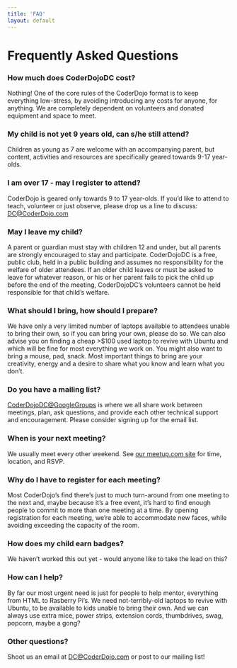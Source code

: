 ```yaml
---
title: 'FAQ'
layout: default
---
```

# Frequently Asked Questions

### How much does CoderDojoDC cost?

Nothing!  One of the core rules of the CoderDojo format is to keep everything low-stress, by avoiding introducing any costs for anyone, for anything.  We are completely dependent on volunteers and donated equipment and space to meet.

### My child is not yet 9 years old, can s/he still attend?

Children as young as 7 are welcome with an accompanying parent, but content, activities and resources are specifically geared towards 9-17 year-olds.

### I am over 17 - may I register to attend?

CoderDojo is geared only towards 9 to 17 year-olds.  If you’d like to attend to teach, volunteer or just observe, please drop us a line to discuss: DC@CoderDojo.com

### May I leave my child?

A parent or guardian must stay with children 12 and under, but all parents are strongly encouraged to stay and participate.  CoderDojoDC is a free, public club, held in a public building and assumes no responsibility for the welfare of older attendees.  If an older child leaves or must be asked to leave for whatever reason, or his or her parent fails to pick the child up before the end of the meeting, CoderDojoDC’s volunteers cannot be held responsible for that child’s welfare.

### What should I bring, how should I prepare?

We have only a very limited number of laptops available to attendees unable to bring their own, so if you can bring your own, please do so.  We can also advise you on finding a cheap >$100 used laptop to revive with Ubuntu and which will be fine for most everything we work on.  You might also want to bring a mouse, pad, snack.  Most important things to bring are your creativity, energy and a desire to share what you know and learn what you don’t.

### Do you have a mailing list?

[CoderDojoDC@GoogleGroups](https://groups.google.com/forum/#!forum/coderdojodc) is where we all share work between meetings, plan, ask questions, and provide each other technical support and encouragement. Please consider signing up for the email list.

### When is your next meeting?

We usually meet every other weekend. See [our meetup.com site](http://www.meetup.com/CoderDojoDC/) for time, location,
and RSVP.

### Why do I have to register for each meeting?

Most CoderDojo’s find there’s just to much turn-around from one meeting to the next and, maybe because it’s a free event, it’s hard to find enough people to commit to more than one meeting at a time.  By opening registration for each meeting, we’re able to accommodate new faces, while avoiding exceeding the capacity of the room.

### How does my child earn badges?

We haven’t worked this out yet - would anyone like to take the lead on this?

### How can I help?

By far our most urgent need is just for people to help mentor, everything from HTML to Rasberry Pi’s. We need not-terribly-old laptops to revive with Ubuntu, to be available to kids unable to bring their own.  And we can always use extra mice, power strips, extension cords, thumbdrives, swag, popcorn, maybe a gong?

### Other questions?

Shoot us an email at DC@CoderDojo.com or post to our mailing list!

